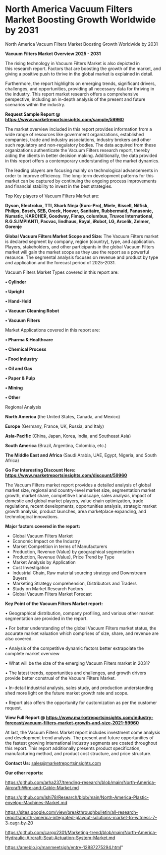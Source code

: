 # North America Vacuum Filters Market Boosting Growth Worldwide by 2031
 North America Vacuum Filters Market Boosting Growth Worldwide by 2031

<Strong> Vacuum Filters Market Overview 2025 - 2031</strong>

The rising technology in Vacuum Filters Market is also depicted in this research report. Factors that are boosting the growth of the market, and giving a positive push to thrive in the global market is explained in detail.

Furthermore, the report highlights on emerging trends, significant drivers, challenges, and opportunities, providing all necessary data for thriving in the industry. This report market research offers a comprehensive perspective, including an in-depth analysis of the present and future scenarios within the industry.

<strong>Request Sample Report @ <a href=https://www.marketreportsinsights.com/sample/59960>https://www.marketreportsinsights.com/sample/59960</a></strong>

The market overview included in this report provides information from a wide range of resources like government organizations, established companies, trade and industry associations, industry brokers and other such regulatory and non-regulatory bodies. The data acquired from these organizations authenticate the Vacuum Filters research report, thereby aiding the clients in better decision making. Additionally, the data provided in this report offers a contemporary understanding of the market dynamics.

The leading players are focusing mainly on technological advancements in order to improve efficiency. The long-term development patterns for this market can be captured by continuing the ongoing process improvements and financial stability to invest in the best strategies.

Top Key players of Vacuum Filters Market are:

<strong>Dyson, Electrolux, TTI, Shark Ninja (Euro-Pro), Miele, Bissell, Nilfisk, Philips, Bosch, SEB, Oreck, Hoover, Sanitaire, Rubbermaid, Panasonic, Numatic, KARCHER, Goodway, Fimap, columbus, Truvox International, R.G.S.IMPIANTI, Pacvac, lindhaus, Royal, iRobot, LG, Arcelik, Zelmer, Gorenje</strong>

<strong><b>Global Vacuum Filters Market Scope and Size:</b></strong>
The Vacuum Filters market is declared segment by company, region (country), type, and application. Players, stakeholders, and other participants in the global Vacuum Filters market will gain the market scope as they use the report as a powerful resource. The segmental analysis focuses on revenue and product by type and application and the forecast period of 2025-2031.

Vacuum Filters Market Types covered in this report are:

<strong>• Cylinder

• Upright

• Hand-Held

• Vacuum Cleaning Robot

• Vacuum Filters</strong>

Market Applications covered in this report are:

<strong>• Pharma & Healthcare

• Chemical Process

• Food Industry

• Oil and Gas

• Paper & Pulp

• Mining

• Other</strong> 

Regional Analysis

<strong>North America</strong> (the United States, Canada, and Mexico)

<strong>Europe</strong> (Germany, France, UK, Russia, and Italy)

<strong>Asia-Pacific</strong> (China, Japan, Korea, India, and Southeast Asia)

<strong>South America</strong> (Brazil, Argentina, Colombia, etc.)

<strong>The Middle East and Africa</strong> (Saudi Arabia, UAE, Egypt, Nigeria, and South Africa)

<strong>Go For Interesting Discount Here: <a href=https://www.marketreportsinsights.com/discount/59960>https://www.marketreportsinsights.com/discount/59960</a></strong>

The Vacuum Filters market report provides a detailed analysis of global market size, regional and country-level market size, segmentation market growth, market share, competitive Landscape, sales analysis, impact of domestic and global market players, value chain optimization, trade regulations, recent developments, opportunities analysis, strategic market growth analysis, product launches, area marketplace expanding, and technological innovations.

<strong><b>Major factors covered in the report:</b></strong>
<ul>
  <li>Global Vacuum Filters Market </li>
  <li>Economic Impact on the Industry</li>
  <li>Market Competition in terms of Manufacturers</li>
  <li>Production, Revenue (Value) by geographical segmentation</li>
  <li>Production, Revenue (Value), Price Trend by Type</li>
  <li>Market Analysis by Application</li>
  <li>Cost Investigation</li>
  <li>Industrial Chain, Raw material sourcing strategy and Downstream Buyers</li>
  <li>Marketing Strategy comprehension, Distributors and Traders</li>
  <li>Study on Market Research Factors</li>
  <li>Global Vacuum Filters Market Forecast</li>
</ul>

<strong><b>Key Point of the Vacuum Filters Market report:</b></strong>

• Geographical distribution, company profiling, and various other market segmentation are provided in the report.

• For better understanding of the global Vacuum Filters market status, the accurate market valuation which comprises of size, share, and revenue are also covered.

• Analysis of the competitive dynamic factors better extrapolate the complete market overview

• What will be the size of the emerging Vacuum Filters market in 2031?

• The latest trends, opportunities and challenges, and growth drivers provide better construal of the Vacuum Filters Market.

• In-detail industrial analysis, sales study, and production understanding shed more light on the future market growth rate and scope.

• Report also offers the opportunity for customization as per the customer request.

<strong><b>View Full Report @ <a href=https://www.marketreportsinsights.com/industry-forecast/vacuum-filters-market-growth-and-size-2021-59960>https://www.marketreportsinsights.com/industry-forecast/vacuum-filters-market-growth-and-size-2021-59960</a></b></strong>


At last, the Vacuum Filters Market report includes investment come analysis and development trend analysis. The present and future opportunities of the fastest growing international industry segments are coated throughout this report. This report additionally presents product specification, manufacturing method, and product cost structure, and price structure.

<strong>Contact Us:</strong>
sales@marketreportsinsights.com

<strong>Our other reports:</strong>

<a href=https://github.com/arha237/trending-research/blob/main/North-America-Aircraft-Wire-and-Cable-Market.md>https://github.com/arha237/trending-research/blob/main/North-America-Aircraft-Wire-and-Cable-Market.md</a>

<a href=https://github.com/Ishi78/Research/blob/main/North-America-Plastic-envelop-Machines-Market.md>https://github.com/Ishi78/Research/blob/main/North-America-Plastic-envelop-Machines-Market.md</a>

<a href=https://sites.google.com/view/breakthroughbulletin/all-research-reports/north-america-integrated-playout-solutions-market-to-witness-7-3-cagr-by-20>https://sites.google.com/view/breakthroughbulletin/all-research-reports/north-america-integrated-playout-solutions-market-to-witness-7-3-cagr-by-20</a>

<a href=https://github.com/cargo2301/Marketing-trend/blob/main/North-America-Hydraulic-Aircraft-Seat-Actuation-System-Market.md>https://github.com/cargo2301/Marketing-trend/blob/main/North-America-Hydraulic-Aircraft-Seat-Actuation-System-Market.md</a>

<a href=https://ameblo.jp/manmeetsigh/entry-12887275294.html>https://ameblo.jp/manmeetsigh/entry-12887275294.html</a>"
